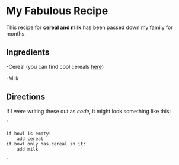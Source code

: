 # My Fabulous Recipe #

This recipe for **cereal and milk** has been passed down my family for months.


## Ingredients ##

-Cereal (you can find cool cereals <a href="www.example.com/coolcereals">here</a>)

-Milk

## Directions ##

If I were writing these out as *code*, it might look something like this:


`
<pre><code>if bowl is empty:
    add cereal
if bowl only has cereal in it:
    add milk
</code></pre>
`
